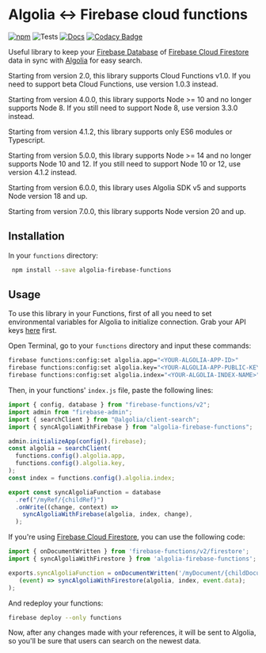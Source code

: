# Algolia <-> Firebase cloud functions

[![npm](https://img.shields.io/npm/v/algolia-firebase-functions.svg)](https://www.npmjs.com/package/algolia-firebase-functions)
![Tests](https://github.com/fobo66/algolia-firebase-functions/workflows/Tests/badge.svg)
[![Docs](https://img.shields.io/badge/docs-orange)](https://fobo66.github.io/algolia-firebase-functions/)
[![Codacy Badge](https://api.codacy.com/project/badge/Grade/e0db542266204846b3a47018839453f4)](https://www.codacy.com/manual/fobo66/algolia-firebase-functions?utm_source=github.com&utm_medium=referral&utm_content=fobo66/algolia-firebase-functions&utm_campaign=Badge_Grade)

Useful library to keep your [Firebase Database](https://firebase.google.com/docs/database) of [Firebase Cloud Firestore](https://firebase.google.com/docs/firestore) data in sync with [Algolia](https://algolia.com) for easy search.

Starting from version 2.0, this library supports Cloud Functions v1.0. If you need to support beta Cloud Functions, use version 1.0.3 instead.

Starting from version 4.0.0, this library supports Node >= 10 and no longer supports Node 8. If you still need to support Node 8, use version 3.3.0 instead.

Starting from version 4.1.2, this library supports only ES6 modules or Typescript.

Starting from version 5.0.0, this library supports Node >= 14 and no longer supports Node 10 and 12. If you still need to support Node 10 or 12, use version 4.1.2 instead.

Starting from version 6.0.0, this library uses Algolia SDK v5 and supports Node version 18 and up.

Starting from version 7.0.0, this library supports Node version 20 and up.

## Installation

In your `functions` directory:

```bash
 npm install --save algolia-firebase-functions
```

## Usage

To use this library in your Functions, first of all you need to set environmental variables for Algolia to initialize connection. Grab your API keys [here](https://algolia.com/dashboard) first.

Open Terminal, go to your `functions` directory and input these commands:

```bash
firebase functions:config:set algolia.app="<YOUR-ALGOLIA-APP-ID>"
firebase functions:config:set algolia.key="<YOUR-ALGOLIA-APP-PUBLIC-KEY>"
firebase functions:config:set algolia.index="<YOUR-ALGOLIA-INDEX-NAME>"
```

Then, in your functions' `index.js` file, paste the following lines:

```js
import { config, database } from "firebase-functions/v2";
import admin from "firebase-admin";
import { searchClient } from "@algolia/client-search";
import { syncAlgoliaWithFirebase } from "algolia-firebase-functions";

admin.initializeApp(config().firebase);
const algolia = searchClient(
  functions.config().algolia.app,
  functions.config().algolia.key,
);
const index = functions.config().algolia.index;

export const syncAlgoliaFunction = database
  .ref("/myRef/{childRef}")
  .onWrite((change, context) =>
    syncAlgoliaWithFirebase(algolia, index, change),
  );
```

If you're using [Firebase Cloud Firestore](https://firebase.google.com/docs/firestore/), you can use the following code:

```js
import { onDocumentWritten } from 'firebase-functions/v2/firestore';
import { syncAlgoliaWithFirestore } from 'algolia-firebase-functions';

exports.syncAlgoliaFunction = onDocumentWritten('/myDocument/{childDocument}',
   (event) => syncAlgoliaWithFirestore(algolia, index, event.data);
);
```

And redeploy your functions:

```bash
firebase deploy --only functions
```

Now, after any changes made with your references, it will be sent to Algolia, so you'll be sure that users can search on the newest data.
